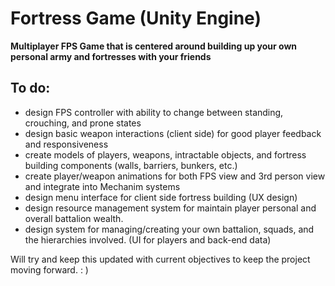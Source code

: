 # Fortress Game (Unity Engine)
**Multiplayer FPS Game that is centered around building up your own personal army and fortresses with your friends**

## To do:
- design FPS controller with ability to change between standing, crouching, and prone states
- design basic weapon interactions (client side) for good player feedback and responsiveness
- create models of players, weapons, intractable objects, and fortress building components (walls, barriers, bunkers, etc.)
- create player/weapon animations for both FPS view and 3rd person view and integrate into Mechanim systems
- design menu interface for client side fortress building (UX design)
- design resource management system for maintain player personal and overall battalion wealth.
- design system for managing/creating your own battalion, squads, and the hierarchies involved. (UI for players and back-end data)

Will try and keep this updated with current objectives to keep the project moving forward. : )
